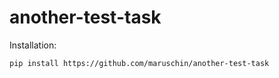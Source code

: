 # another-test-task


Installation:

```
pip install https://github.com/maruschin/another-test-task
```
